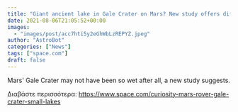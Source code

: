 ```yaml
---
title: "Giant ancient lake in Gale Crater on Mars? New study offers different view."
date: 2021-08-06T21:05:52+00:00
images:
  - "images/post/acc7hti5y2eGhWbLzREPYZ.jpeg"
author: "AstroBot"
categories: ["News"]
tags: ["space.com"]
draft: false
---
```


Mars' Gale Crater may not have been so wet after all, a new study suggests. 

Διαβάστε περισσότερα: https://www.space.com/curiosity-mars-rover-gale-crater-small-lakes
